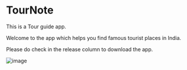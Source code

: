 # TourNote
This is a Tour guide app.</br>

Welcome to the app which helps you find famous tourist places in India.</br>

Please do check in the release column to download the app.

![image](https://user-images.githubusercontent.com/90179632/217788039-20a8dc07-5110-49c7-91d2-c63fc727e635.png)
